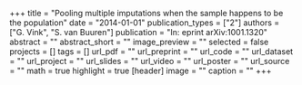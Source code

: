 +++
title = "Pooling multiple imputations when the sample happens to be the population"
date = "2014-01-01"
publication_types = ["2"]
authors = ["G. Vink", "S. van Buuren"]
publication = "In: eprint arXiv:1001.1320"
abstract = ""
abstract_short = ""
image_preview = ""
selected = false
projects = []
tags = []
url_pdf = ""
url_preprint = ""
url_code = ""
url_dataset = ""
url_project = ""
url_slides = ""
url_video = ""
url_poster = ""
url_source = ""
math = true
highlight = true
[header]
image = ""
caption = ""
+++

